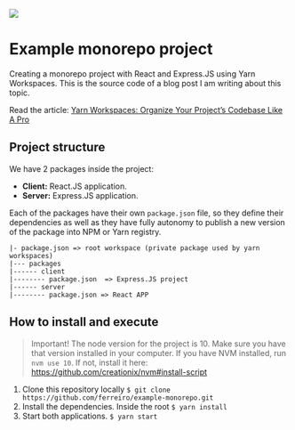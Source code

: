 ![](./assets/header.jpg)

# Example monorepo project

Creating a monorepo project with React and Express.JS using Yarn Workspaces. This is the source code of a blog post I am writing about this topic.

Read the article: [Yarn Workspaces: Organize Your Project’s Codebase Like A Pro](https://www.smashingmagazine.com/2019/07/yarn-workspaces-organize-project-codebase-pro/)

## Project structure

We have 2 packages inside the project:
- **Client:** React.JS application.
- **Server:** Express.JS application.

Each of the packages have their own `package.json` file, so they define their dependencies as well as they have fully autonomy to publish a new version of the package into NPM or Yarn registry.

```
|- package.json => root workspace (private package used by yarn workspaces)
|--- packages
|------ client
|-------- package.json  => Express.JS project
|------ server
|-------- package.json => React APP
```

## How to install and execute

> Important! The node version for the project is 10. Make sure you have that version installed in your computer. If you have NVM installed, run `nvm use 10`. If not, install it here: https://github.com/creationix/nvm#install-script

1. Clone this repository locally `$ git clone https://github.com/ferreiro/example-monorepo.git`
2. Install the dependencies. Inside the root `$ yarn install`
3. Start both applications. `$ yarn start`

